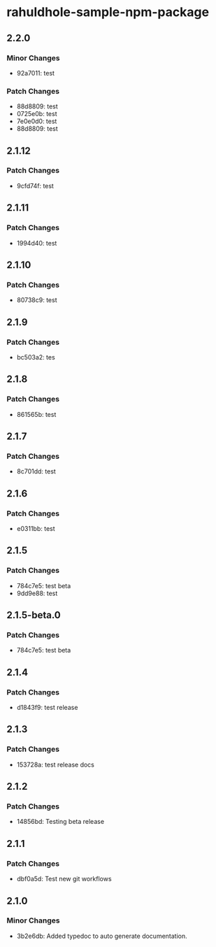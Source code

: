 # rahuldhole-sample-npm-package

## 2.2.0

### Minor Changes

- 92a7011: test

### Patch Changes

- 88d8809: test
- 0725e0b: test
- 7e0e0d0: test
- 88d8809: test

## 2.1.12

### Patch Changes

- 9cfd74f: test

## 2.1.11

### Patch Changes

- 1994d40: test

## 2.1.10

### Patch Changes

- 80738c9: test

## 2.1.9

### Patch Changes

- bc503a2: tes

## 2.1.8

### Patch Changes

- 861565b: test

## 2.1.7

### Patch Changes

- 8c701dd: test

## 2.1.6

### Patch Changes

- e0311bb: test

## 2.1.5

### Patch Changes

- 784c7e5: test beta
- 9dd9e88: test

## 2.1.5-beta.0

### Patch Changes

- 784c7e5: test beta

## 2.1.4

### Patch Changes

- d1843f9: test release

## 2.1.3

### Patch Changes

- 153728a: test release docs

## 2.1.2

### Patch Changes

- 14856bd: Testing beta release

## 2.1.1

### Patch Changes

- dbf0a5d: Test new git workflows

## 2.1.0

### Minor Changes

- 3b2e6db: Added typedoc to auto generate documentation.
